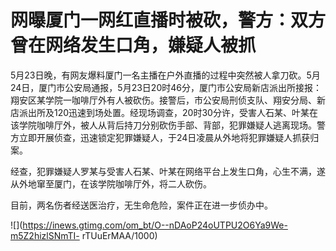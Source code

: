 # 网曝厦门一网红直播时被砍，警方：双方曾在网络发生口角，嫌疑人被抓

5月23日晚，有网友爆料厦门一名主播在户外直播的过程中突然被人拿刀砍。5月24日，厦门市公安局通报，5月23日20时46分，厦门市公安局新店派出所接报：翔安区某学院一咖啡厅外有人被砍伤。接警后，市公安局刑侦支队、翔安分局、新店派出所及120迅速到场处置。经现场调查，20时30分许，受害人石某、叶某在该学院咖啡厅外，被人从背后持刀分别砍伤手部、背部，犯罪嫌疑人逃离现场。警方立即开展侦查，迅速锁定犯罪嫌疑人，于24日凌晨从外地将犯罪嫌疑人抓获归案。

经查，犯罪嫌疑人罗某与受害人石某、叶某在网络平台上发生口角，心生不满，遂从外地窜至厦门，在该学院咖啡厅外，将二人砍伤。

目前，两名伤者经送医治疗，无生命危险，案件正在进一步侦办中。

![](https://inews.gtimg.com/om_bt/O--nDAoP24oUTPU2O6Ya9We-m5Z2hizlSNmTI-
rTUuErMAA/1000)

